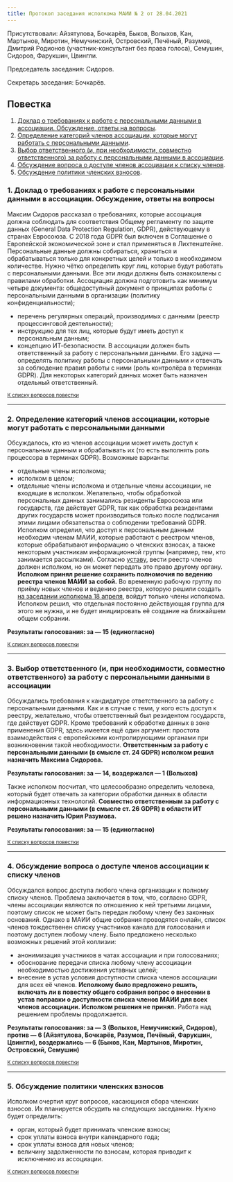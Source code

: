 ```yaml
---
title: Протокол заседания исполкома МАИИ № 2 от 28.04.2021
---
```


Присутствовали: Айзятулова, Бочкарёв, Быков, Волыхов, Кан, Мартынов, Миротин, Немучинский, Островский, Печёный, Разумов, Дмитрий Родионов (участник-консультант без права голоса), Семушин, Сидоров, Фарукшин, Цвингли. 

Председатель заседания: Сидоров.

Секретарь заседания: Бочкарёв.

## Повестка <a name="atop"></a>

1. [Доклад о требованиях к работе с персональными данными в ассоциации. Обсуждение, ответы на вопросы](#1).
2. [Определение категорий членов ассоциации, которые могут работать с персональными данными](#1).
3. [Выбор ответственного (и, при необходимости, совместно ответственного) за работу с персональными данными в ассоциации](#1).
4. [Обсуждение вопроса о доступе членов ассоциации к списку членов](#1).
5. [Обсуждение политики членских взносов](#1).

### 1. Доклад о требованиях к работе с персональными данными в ассоциации. Обсуждение, ответы на вопросы <a name="1"></a>

Максим Сидоров рассказал о требованиях, которые ассоциация должна соблюдать для соответствия Общему регламенту по защите данных (General Data Protection Regulation, GDPR), действующему в странах Евросоюза. С 2018 года GDPR был включен в Соглашение о Европейской экономической зоне и стал применяться в Лихтенштейне. Персональные данные должны собираться, храниться и обрабатываться только для конкретных целей и только в необходимом количестве. Нужно чётко определить круг лиц, которые будут работать с персональными данными. Все эти люди должны быть ознакомлены с правилами обработки. Ассоциация должна подготовить как минимум четыре документа:
общедоступный документ о принципах работы с персональными данными в организации (политику конфиденциальности);
- перечень регулярных операций, производимых с данными (реестр процессинговой деятельности);
- инструкцию для тех лиц, которые будут иметь доступ к персональным данным;
- концепцию ИТ-безопасности.
В ассоциации должен быть ответственный за работу с персональными данными. Его задача — определять политику работы с персональными данными и отвечать за соблюдение правил работы с ними (роль контролёра в терминах GDPR). Для некоторых категорий данных может быть назначен отдельный ответственный.

<small>[К списку вопросов повестки](#atop)</small>

---

### 2. Определение категорий членов ассоциации, которые могут работать с персональными данными <a name="2"></a>

Обсуждалось, кто из членов ассоциации может иметь доступ к персональным данным и обрабатывать их (то есть выполнять роль процессора в терминах GDPR). Возможные варианты:
- отдельные члены исполкома; 
- исполком в целом; 
- отдельные члены исполкома и отдельные члены ассоциации, не входящие в исполком.
Желательно, чтобы обработкой персональных данных занимались резиденты Евросоюза или государств, где действует GDPR, так как обработка резидентами других государств может производиться только после подписания этими лицами обязательства о соблюдении требований GDPR. Исполком определил, что доступ к персональным данным необходим членам МАИИ, которые работают с реестром членов, которые обрабатывают информацию о членских взносах, а также некоторым участникам информационной группы (например, тем, кто занимается рассылками).
Согласно [уставу](https://www.maii.li/statute/ru), вести реестр членов должен исполком, но он может передать это право другому органу. **Исполком принял решение сохранить полномочия по ведению реестра членов МАИИ за собой.** Во временную рабочую группу по приёму новых членов и ведению реестра, которую решили создать [на заседании исполкома 18 апреля](https://www.maii.li/docs/2021-04-21-protokol-zasedaniya-ispolkoma-maii-1-ot-18.04.2021/), войдут только члены исполкома. Исполком решил, что отдельная постоянно действующая группа для этого не нужна, и не будет инициировать её создание на ближайшем общем собрании.

**Результаты голосования: за — 15 (единогласно)**

<small>[К списку вопросов повестки](#atop)</small>

---

### 3. Выбор ответственного (и, при необходимости, совместно ответственного) за работу с персональными данными в ассоциации  <a name="3"></a>

Обсуждались требования к кандидатуре ответственного за работу с персональными данными. Как и в случае с теми, у кого есть доступ к реестру, желательно, чтобы ответственный был резидентом государств, где действует GDPR. Кроме требований к обработке данных в зоне применения GDPR, здесь имеется ещё один аргумент: простота взаимодействия с европейскими контролирующими органами при возникновении такой необходимости. **Ответственным за работу с персональными данными (в смысле ст. 24 GDPR) исполком решил назначить Максима Сидорова.**

**Результаты голосования: за — 14, воздержался — 1 (Волыхов)**

Также исполком посчитал, что целесообразно определить человека, который будет отвечать за категории обработки данных в области информационных технологий. **Совместно ответственным за работу с персональными данными (в смысле ст. 26 GDPR) в области ИТ решено назначить Юрия Разумова.**

**Результаты голосования: за — 15 (единогласно)**

<small>[К списку вопросов повестки](#atop)</small>

---

### 4. Обсуждение вопроса о доступе членов ассоциации к списку членов  <a name="4"></a>

Обсуждался вопрос доступа любого члена организации к полному списку членов. Проблема заключается в том, что, согласно GDPR, члены ассоциации являются по отношению к ней третьими лицами, поэтому список не может быть передан любому члену без законных оснований. Однако в МАИИ общие собрания проводятся онлайн, список членов тождественен списку участников канала для голосования и поэтому доступен любому члену. Было предложено несколько возможных решений этой коллизии:
- анонимизация участников в чатах ассоциации и при голосованиях;
- обоснование передачи списка любому члену ассоциации необходимостью достижения уставных целей;
- внесение в устав условия доступности списка членов ассоциации для всех её членов.
**Исполкому было предложено решить, включать ли в повестку общего собрания вопрос о внесении в устав поправки о доступности списка членов МАИИ для всех членов ассоциации. Исполком решения не принял.** Работа над решением проблемы продолжается.

**Результаты голосования: за — 3 (Волыхов, Немучинский, Сидоров), против — 6 (Айзятулова, Бочкарёв, Разумов, Печёный, Фарукшин, Цвингли), воздержались — 6 (Быков, Кан, Мартынов, Миротин, Островский, Семушин)**

<small>[К списку вопросов повестки](#atop)</small>

---

### 5. Обсуждение политики членских взносов  <a name="5"></a>

Исполком очертил круг вопросов, касающихся сбора членских взносов. Их планируется обсудить на следующих заседаниях. Нужно будет определить: 
- орган, который будет принимать членские взносы; 
- срок уплаты взноса внутри календарного года; 
- срок уплаты взноса для новых членов; 
- величину задолженности по взносам, которая приводит к исключению из ассоциации.

<small>[К списку вопросов повестки](#atop)</small>